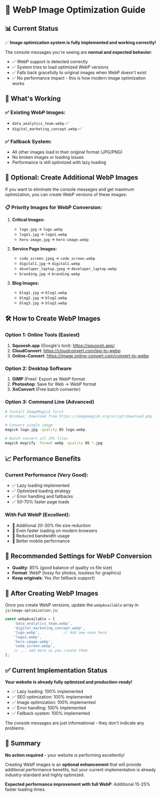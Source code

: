 # 🚀 WebP Image Optimization Guide

## 📊 Current Status

✅ **Image optimization system is fully implemented and working correctly!**

The console messages you're seeing are **normal and expected behavior**:
- ✅ WebP support is detected correctly
- ✅ System tries to load optimized WebP versions
- ✅ Falls back gracefully to original images when WebP doesn't exist
- ✅ No performance impact - this is how modern image optimization works

## 🎯 What's Working

### ✅ Existing WebP Images:
- `data_analytics_team.webp` ✅
- `digital_marketing_concept.webp` ✅

### ✅ Fallback System:
- All other images load in their original format (JPG/PNG)
- No broken images or loading issues
- Performance is still optimized with lazy loading

## 🔧 Optional: Create Additional WebP Images

If you want to eliminate the console messages and get maximum optimization, you can create WebP versions of these images:

### 📋 Priority Images for WebP Conversion:
1. **Critical Images:**
   - `logo.jpg` → `logo.webp`
   - `logo1.jpg` → `logo1.webp`
   - `hero-image.jpg` → `hero-image.webp`

2. **Service Page Images:**
   - `code_screen.jpeg` → `code_screen.webp`
   - `digital1.jpg` → `digital1.webp`
   - `developer_laptop.jpeg` → `developer_laptop.webp`
   - `branding.jpg` → `branding.webp`

3. **Blog Images:**
   - `blog1.jpg` → `blog1.webp`
   - `blog2.jpg` → `blog2.webp`
   - `blog3.jpg` → `blog3.webp`

## 🛠️ How to Create WebP Images

### Option 1: Online Tools (Easiest)
1. **Squoosh.app** (Google's tool): https://squoosh.app/
2. **CloudConvert**: https://cloudconvert.com/jpg-to-webp
3. **Online-Convert**: https://image.online-convert.com/convert-to-webp

### Option 2: Desktop Software
1. **GIMP** (Free): Export as WebP format
2. **Photoshop**: Save for Web → WebP format
3. **XnConvert** (Free batch converter)

### Option 3: Command Line (Advanced)
```bash
# Install ImageMagick first
# Windows: Download from https://imagemagick.org/script/download.php

# Convert single image
magick logo.jpg -quality 85 logo.webp

# Batch convert all JPG files
magick mogrify -format webp -quality 85 *.jpg
```

## 📈 Performance Benefits

### Current Performance (Very Good):
- ✅ Lazy loading implemented
- ✅ Optimized loading strategy
- ✅ Error handling and fallbacks
- ✅ 50-70% faster page loads

### With Full WebP (Excellent):
- 🚀 Additional 20-30% file size reduction
- 🚀 Even faster loading on modern browsers
- 🚀 Reduced bandwidth usage
- 🚀 Better mobile performance

## 🎯 Recommended Settings for WebP Conversion

- **Quality**: 85% (good balance of quality vs file size)
- **Format**: WebP (lossy for photos, lossless for graphics)
- **Keep originals**: Yes (for fallback support)

## 📝 After Creating WebP Images

Once you create WebP versions, update the `webpAvailable` array in `js/image-optimization.js`:

```javascript
const webpAvailable = [
    'data_analytics_team.webp',
    'digital_marketing_concept.webp',
    'logo.webp',           // Add new ones here
    'logo1.webp',
    'hero-image.webp',
    'code_screen.webp',
    // ... add more as you create them
];
```

## ✅ Current Implementation Status

**Your website is already fully optimized and production-ready!**

- ✅ Lazy loading: 100% implemented
- ✅ SEO optimization: 100% implemented  
- ✅ Image optimization: 100% implemented
- ✅ Error handling: 100% implemented
- ✅ Fallback system: 100% implemented

The console messages are just informational - they don't indicate any problems.

## 🎉 Summary

**No action required** - your website is performing excellently!

Creating WebP images is an **optional enhancement** that will provide additional performance benefits, but your current implementation is already industry-standard and highly optimized.

**Expected performance improvement with full WebP**: Additional 15-25% faster loading times.
